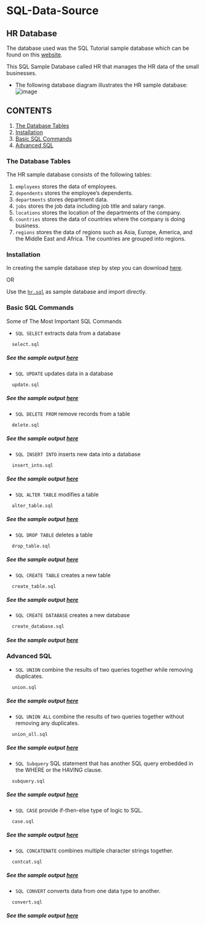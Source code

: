 # SQL-Data-Source
## HR Database
The database used was the SQL Tutorial sample database which can be found on this [website](https://www.sqltutorial.org/). 

This SQL Sample Database called HR that manages the HR data of the small businesses.
* The following database diagram illustrates the HR sample database:
![image](https://user-images.githubusercontent.com/71779024/101023116-451bdb80-35ad-11eb-9ebb-369063785a88.png)
## CONTENTS
1. [The Database Tables](https://github.com/oizy404/SQL-Data-Source#The-Database-Tables)
2. [Installation](https://github.com/oizy404/SQL-Data-Source#Installation)
3. [Basic SQL Commands](https://github.com/oizy404/SQL-Data-Source#Basic-SQL-Commands)
4. [Advanced SQL](https://github.com/oizy404/SQL-Data-Source#Advanced-SQL)
### The Database Tables
The HR sample database consists of the following tables:
1. `employees` stores the data of employees.
2. `dependents` stores the employee’s dependents.
3. `departments` stores department data.
4. `jobs` stores the job data including job title and salary range.
5. `locations` stores the location of the departments of the company.
6. `countries` stores the data of countries where the company is doing business.
7. `regions` stores the data of regions such as Asia, Europe, America, and the Middle East and Africa. The countries are grouped into regions.
### Installation
In creating the sample database step by step you can download [here](https://www.sqltutorial.org/).

OR

Use the [`hr.sql`](https://github.com/oizy404/SQL-Data-Source/blob/main/hr.sql) as sample database and import directly.
### Basic SQL Commands
Some of The Most Important SQL Commands
* `SQL SELECT` extracts data from a database
```
  select.sql
```
  ##### See the sample output [here](https://github.com/oizy404/SQL-Data-Source/blob/main/sample_output.md#SQL-SELECT-extracts-data-from-a-database)
* `SQL UPDATE` updates data in a database
```
  update.sql
```
  ##### See the sample output [here](https://github.com/oizy404/SQL-Data-Source/blob/main/sample_output.md)
* `SQL DELETE FROM` remove records from a table
```
  delete.sql
```
  ##### See the sample output [here](https://github.com/oizy404/SQL-Data-Source/blob/main/sample_output.md)
* `SQL INSERT INTO` inserts new data into a database
```
  insert_into.sql
```
  ##### See the sample output [here](https://github.com/oizy404/SQL-Data-Source/blob/main/sample_output.md)
* `SQL ALTER TABLE` modifies a table
```
  alter_table.sql
```
  ##### See the sample output [here](https://github.com/oizy404/SQL-Data-Source/blob/main/sample_output.md)
* `SQL DROP TABLE` deletes a table
```
  drop_table.sql
```
  ##### See the sample output [here](https://github.com/oizy404/SQL-Data-Source/blob/main/sample_output.md)
* `SQL CREATE TABLE` creates a new table
```
  create_table.sql
```
  ##### See the sample output [here](https://github.com/oizy404/SQL-Data-Source/blob/main/sample_output.md)
* `SQL CREATE DATABASE` creates a new database
```
  create_database.sql
```
  ##### See the sample output [here](https://github.com/oizy404/SQL-Data-Source/blob/main/sample_output.md)
### Advanced SQL
* `SQL UNION` combine the results of two queries together while removing duplicates.
```
  union.sql
```
  ##### See the sample output [here](https://github.com/oizy404/SQL-Data-Source/blob/main/sample_output.md)
* `SQL UNION ALL` combine the results of two queries together without removing any duplicates.
```
  union_all.sql
```
  ##### See the sample output [here](https://github.com/oizy404/SQL-Data-Source/blob/main/sample_output.md)
* `SQL Subquery` SQL statement that has another SQL query embedded in the WHERE or the HAVING clause.
```
  subquery.sql
```
  ##### See the sample output [here](https://github.com/oizy404/SQL-Data-Source/blob/main/sample_output.md)
* `SQL CASE` provide if-then-else type of logic to SQL.
```
  case.sql
```
  ##### See the sample output [here](https://github.com/oizy404/SQL-Data-Source/blob/main/sample_output.md)
* `SQL CONCATENATE` combines multiple character strings together.
```
  contcat.sql
```
  ##### See the sample output [here](https://github.com/oizy404/SQL-Data-Source/blob/main/sample_output.md)
* `SQL CONVERT` converts data from one data type to another.
```
  convert.sql
```
  ##### See the sample output [here](https://github.com/oizy404/SQL-Data-Source/blob/main/sample_output.md#SQL-CONVERT-converts-data-from-one-data-type-to-another)
